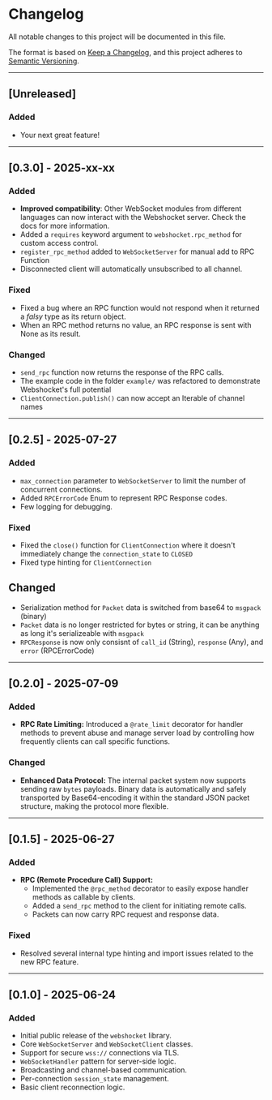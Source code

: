 # Changelog

All notable changes to this project will be documented in this file.

The format is based on [Keep a Changelog](https://keepachangelog.com/en/1.0.0/),
and this project adheres to [Semantic Versioning](https://semver.org/spec/v2.0.0.html).

---

## [Unreleased]

### Added

-   Your next great feature!

---

## [0.3.0] - 2025-xx-xx

### Added

-   **Improved compatibility**: Other WebSocket modules from different languages can now interact with the Webshocket server. Check the docs for more information.
-   Added a `requires` keyword argument to `webshocket.rpc_method` for custom access control.
-   `register_rpc_method` added to `WebSocketServer` for manual add to RPC Function
-   Disconnected client will automatically unsubscribed to all channel.

### Fixed

-   Fixed a bug where an RPC function would not respond when it returned a _falsy_ type as its return object.
-   When an RPC method returns no value, an RPC response is sent with None as its result.

### Changed

-   `send_rpc` function now returns the response of the RPC calls.
-   The example code in the folder `example/` was refactored to demonstrate Webshocket's full potential
-   `ClientConnection.publish()` can now accept an Iterable of channel names

---

## [0.2.5] - 2025-07-27

### Added

-   `max_connection` parameter to `WebSocketServer` to limit the number of concurrent connections.
-   Added `RPCErrorCode` Enum to represent RPC Response codes.
-   Few logging for debugging.

### Fixed

-   Fixed the `close()` function for `ClientConnection` where it doesn't immediately change the `connection_state` to `CLOSED`
-   Fixed type hinting for `ClientConnection`

## Changed

-   Serialization method for `Packet` data is switched from base64 to `msgpack` (binary)
-   `Packet` data is no longer restricted for bytes or string, it can be anything as long it's serializeable with `msgpack`
-   `RPCResponse` is now only consisnt of `call_id` (String), `response` (Any), and `error` (RPCErrorCode)

---

## [0.2.0] - 2025-07-09

### Added

-   **RPC Rate Limiting:** Introduced a `@rate_limit` decorator for handler methods to prevent abuse and manage server load by controlling how frequently clients can call specific functions.

### Changed

-   **Enhanced Data Protocol:** The internal packet system now supports sending raw `bytes` payloads. Binary data is automatically and safely transported by Base64-encoding it within the standard JSON packet structure, making the protocol more flexible.

---

## [0.1.5] - 2025-06-27

### Added

-   **RPC (Remote Procedure Call) Support:**
    -   Implemented the `@rpc_method` decorator to easily expose handler methods as callable by clients.
    -   Added a `send_rpc` method to the client for initiating remote calls.
    -   Packets can now carry RPC request and response data.

### Fixed

-   Resolved several internal type hinting and import issues related to the new RPC feature.

---

## [0.1.0] - 2025-06-24

### Added

-   Initial public release of the `webshocket` library.
-   Core `WebSocketServer` and `WebSocketClient` classes.
-   Support for secure `wss://` connections via TLS.
-   `WebSocketHandler` pattern for server-side logic.
-   Broadcasting and channel-based communication.
-   Per-connection `session_state` management.
-   Basic client reconnection logic.
